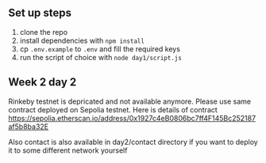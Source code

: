 ## Set up steps

1. clone the repo
2. install dependencies with `npm install`
3. cp `.env.example` to `.env` and fill the required keys
4. run the script of choice with `node day1/script.js`

## Week 2 day 2

Rinkeby testnet is depricated and not available anymore. Please use same contract deployed on Sepolia testnet. Here is details of contract https://sepolia.etherscan.io/address/0x1927c4eB0806bc7ff4F145Bc252187af5b8ba32E

Also contact is also available in day2/contact directory if you want to deploy it to some different network yourself

